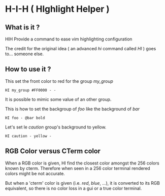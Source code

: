 H-I-H ( HIghlight Helper )
==========================

## What is it ?

HIH Provide a command to ease vim highlighting configuration

The credit for the original idea ( an advanced *hi* command called *HI* ) goes to... someone else.


## How to use it ?

This set the front color to red for the group *my_group*
```vim
HI my_group #FF0000 - -
```

It is possible to mimic some value of an other group.

This is how to set the backgroup of *foo* like the background of *bar*
```vim
HI foo - @bar bold
```


Let's set le *caution* group's background to yellow.
```vim
HI caution - yellow -
```


## RGB Color versus CTerm color

When a RGB color is given, HI find the closest color amongst the 256 colors known by cterm. Therefore when seen in a 256 color terminal rendered colors might be not accurate.

But when a 'cterm' color is given (i.e. *red*, *blue*, ...), it is converted to its RGB equivalent, so there is no color loss in a gui or a true color terminal.


